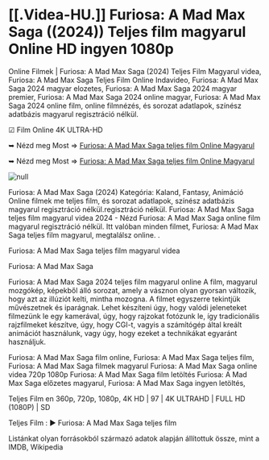 # [[.Videa-HU.]] Furiosa: A Mad Max Saga ((2024)) Teljes film magyarul Online HD ingyen 1080p

Online Filmek | Furiosa: A Mad Max Saga (2024) Teljes Film Magyarul videa, Furiosa: A Mad Max Saga Teljes Film Online Indavideo, Furiosa: A Mad Max Saga 2024 magyar elozetes, Furiosa: A Mad Max Saga 2024 magyar premier, Furiosa: A Mad Max Saga 2024 online magyar, Furiosa: A Mad Max Saga 2024 online film, online filmnézés, és sorozat adatlapok, színész adatbázis magyarul regisztráció nélkül.

☑ Film Online 4K ULTRA-HD

➥ Nézd meg Most => [Furiosa: A Mad Max Saga teljes film Online Magyarul](https://filmhd.cloud/movie/786892/furiosa-a-mad-max-saga-gityub)

➥ Nézd meg Most => [Furiosa: A Mad Max Saga teljes film Online Magyarul](https://filmhd.cloud/movie/786892/furiosa-a-mad-max-saga-gityub)

<a href="https://filmhd.cloud/movie/786892/furiosa-a-mad-max-saga-gityub" rel="nofollow" data-target="animated-image.originalLink"><img src="https://camo.githubusercontent.com/abb2148613ed2c31b6fd5c164e6a142c9074d86e9468c674b26300adbf87c7f7/68747470733a2f2f7374617469632e7769787374617469632e636f6d2f6d656469612f3835356132355f30343362356162656234616534643335616330303331393865376665353665647e6d76322e676966" alt="null" data-canonical-src="https://static.wixstatic.com/media/855a25_043b5abeb4ae4d35ac003198e7fe56ed~mv2.gif" style="max-width: 100%; display: inline-block;" data-target="animated-image.originalImage"></a>


Furiosa: A Mad Max Saga (2024) Kategória: Kaland, Fantasy, Animáció Online filmek me teljes film, és sorozat adatlapok, színész adatbázis magyarul regisztráció nélkül.regisztráció nélkül. Furiosa: A Mad Max Saga teljes film magyarul videa 2024 - Nézd Furiosa: A Mad Max Saga online film magyarul regisztráció nélkül. Itt valóban minden filmet, Furiosa: A Mad Max Saga teljes film magyarul, megtalálsz online. .

Furiosa: A Mad Max Saga teljes film magyarul videa

Furiosa: A Mad Max Saga

Furiosa: A Mad Max Saga 2024 teljes film magyarul online A film, magyarul mozgókép, képekből álló sorozat, amely a vásznon olyan gyorsan változik, hogy azt az illúziót kelti, mintha mozogna. A filmet egyszerre tekintjük művészetnek és iparágnak. Lehet készíteni úgy, hogy valódi jeleneteket filmezünk le egy kamerával, úgy, hogy rajzokat fotózunk le, így tradicionális rajzfilmeket készítve, úgy, hogy CGI-t, vagyis a számítógép által kreált animációt használunk, vagy úgy, hogy ezeket a technikákat egyaránt használjuk.

Furiosa: A Mad Max Saga film online, Furiosa: A Mad Max Saga teljes film, Furiosa: A Mad Max Saga filmek magyarul Furiosa: A Mad Max Saga online videa 720p 1080p Furiosa: A Mad Max Saga film letöltés Furiosa: A Mad Max Saga előzetes magyarul, Furiosa: A Mad Max Saga ingyen letöltés,

Teljes Film en 360p, 720p, 1080p, 4K HD | 97 | 4K ULTRAHD | FULL HD (1080P) | SD

Teljes Film : ► Furiosa: A Mad Max Saga teljes film

Listánkat olyan forrásokból származó adatok alapján állítottuk össze, mint a IMDB, Wikipedia
